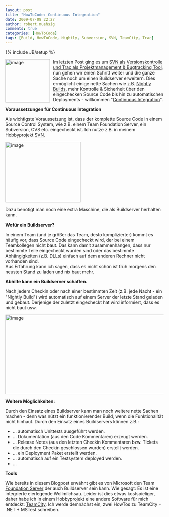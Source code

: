 ```yaml
---
layout: post
title: "HowToCode: Continuous Integration"
date: 2009-07-08 22:27
author: robert.muehsig
comments: true
categories: [HowToCode]
tags: [Build, HowToCode, Nightly, Subversion, SVN, TeamCity, Trac]
---
```

{% include JB/setup %}
<p><a href="{{BASE_PATH}}/assets/wp-images/image777.png"><img style="border-right: 0px; border-top: 0px; margin: 0px 10px 0px 0px; border-left: 0px; border-bottom: 0px" height="137" alt="image" src="{{BASE_PATH}}/assets/wp-images/image-thumb755.png" width="142" align="left" border="0"></a> Im letzten Post ging es um <a href="{{BASE_PATH}}/2009/05/27/howtocode-fundamentale-sachen-mit-svn-trac/">SVN als Versionskontrolle und Trac als Projektmanagement &amp; Bugtracking Tool</a>, nun gehen wir einen Schritt weiter und die ganze Sache noch um einen Buildserver erweitern. Dies ermöglicht einige nette Sachen wie z.B. <a href="http://de.wikipedia.org/wiki/Nightly_Build">Nightly Builds</a>, mehr Kontrolle &amp; Sicherheit über den eingechecken Source Code bis hin zu automatischen Deployments - willkommen "<a href="http://de.wikipedia.org/wiki/Kontinuierliche_Integration">Continuous Integration</a>".</p><p><strong>Voraussetzungen für Continuous Integration</strong></p> <p>Als wichtigste Voraussetzung ist, dass der komplette Source Code in einem Source Control System, wie z.B. einem Team Foundation Server, ein Subversion, CVS etc. eingecheckt ist. Ich nutze z.B. in meinem Hobbyprojekt <a href="{{BASE_PATH}}/2009/07/08/howto-subversionsvn-windows-visual-studio/">SVN</a>.</p> <p><a href="{{BASE_PATH}}/assets/wp-images/image778.png"><img style="border-right: 0px; border-top: 0px; border-left: 0px; border-bottom: 0px" height="192" alt="image" src="{{BASE_PATH}}/assets/wp-images/image-thumb756.png" width="240" border="0"></a> </p> <p>Dazu benötigt man noch eine extra Maschine, die als Buildserver herhalten kann.</p> <p><strong>Wofür ein Buildserver?</strong></p> <p>In einem Team (und je größer das Team, desto komplizierter) kommt es häufig vor, dass Source Code eingecheckt wird, der bei einem Teamkollegen nicht baut. Das kann damit zusammenhängen, dass nur bestimmte Teile eingecheckt wurden sind oder das bestimmte Abhängigkeiten (z.B. DLLs) einfach auf dem anderen Rechner nicht vorhanden sind. <br>Aus Erfahrung kann ich sagen, dass es nicht schön ist früh morgens den neusten Stand zu laden und nix baut mehr.</p> <p><strong>Abhilfe kann ein Buildserver schaffen.</strong> </p> <p>Nach jedem Checkin oder nach einer bestimmten Zeit (z.B. jede Nacht - ein "Nightly Build") wird automatisch auf einem Server der letzte Stand geladen und gebaut. Derjenige der zuletzt eingecheckt hat wird informiert, dass es nicht baut usw.</p> <p><a href="{{BASE_PATH}}/assets/wp-images/image779.png"><img style="border-right: 0px; border-top: 0px; border-left: 0px; border-bottom: 0px" height="253" alt="image" src="{{BASE_PATH}}/assets/wp-images/image-thumb757.png" width="510" border="0"></a> </p> <p><strong>Weitere Möglichkeiten:</strong></p> <p>Durch den Einsatz eines Buildserver kann man noch weitere nette Sachen machen - denn was nützt ein funktionierender Build, wenn die Funktionalität nicht hinhaut. Durch den Einsatz eines Buildservers können z.B.:</p> <ul> <li>... automatisch Unittests ausgeführt werden.</li> <li>... Dokumentation (aus den Code Kommentaren) erzeugt werden.</li> <li>... Release Notes (aus den letzten Checkin Kommentaren bzw. Tickets die durch den Checkin geschlossen wurden) erstellt werden.</li> <li>... ein Deployment Paket erstellt werden.</li> <li>... automatisch auf ein Testsystem deployed werden. </li> <li>...</li></ul> <p><strong>Tools</strong></p> <p>Wie bereits in diesem Blogpost erwähnt gibt es von Microsoft den Team <a href="http://de.wikipedia.org/wiki/Team_Foundation_Server">Foundation Server</a> der auch Buildserver sein kann. Wie gesagt: Es ist eine integrierte eierlegende Wollmilchsau. Leider ist dies etwas kostspieliger, daher habe ich in einem Hobbyprojekt eine andere Software für mich entdeckt: <a href="http://www.jetbrains.com/teamcity/">TeamCity</a>. Ich werde demnächst ein, zwei HowTos zu TeamCity + .NET + MSTest schreiben.</p>
